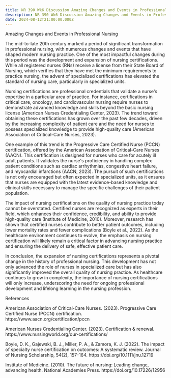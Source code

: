```yaml
---
title: NR 390 Wk6 Discussion Amazing Changes and Events in Professional Nursing
description: NR 390 Wk6 Discussion Amazing Changes and Events in Professional Nursing
date: 2024-08-12T21:00:00.000Z
---
```


Amazing Changes and Events in Professional Nursing

The mid-to-late 20th century marked a period of significant transformation in professional nursing, with numerous changes and events that have shaped modern nursing practice. One of the most impactful changes during this period was the development and expansion of nursing certifications. While all registered nurses (RNs) receive a license from their State Board of Nursing, which verifies that they have met the minimum requirements to practice nursing, the advent of specialized certifications has elevated the standard of nursing care, particularly in specialized units.

Nursing certifications are professional credentials that validate a nurse's expertise in a particular area of practice. For instance, certifications in critical care, oncology, and cardiovascular nursing require nurses to demonstrate advanced knowledge and skills beyond the basic nursing license (American Nurses Credentialing Center, 2023). The trend toward obtaining these certifications has grown over the past few decades, driven by the increasing complexity of patient care and the need for nurses to possess specialized knowledge to provide high-quality care (American Association of Critical-Care Nurses, 2023).

One example of this trend is the Progressive Care Certified Nurse (PCCN) certification, offered by the American Association of Critical-Care Nurses (AACN). This certification is designed for nurses who care for acutely ill adult patients. It validates the nurse's proficiency in handling complex patient conditions such as cardiac arrhythmias, congestive heart failure, and myocardial infarctions (AACN, 2023). The pursuit of such certifications is not only encouraged but often expected in specialized units, as it ensures that nurses are equipped with the latest evidence-based knowledge and clinical skills necessary to manage the specific challenges of their patient population.

The impact of nursing certifications on the quality of nursing practice today cannot be overstated. Certified nurses are recognized as experts in their field, which enhances their confidence, credibility, and ability to provide high-quality care (Institute of Medicine, 2010). Moreover, research has shown that certified nurses contribute to better patient outcomes, including lower mortality rates and fewer complications (Boyle et al., 2022). As the healthcare environment continues to evolve, the emphasis on nursing certification will likely remain a critical factor in advancing nursing practice and ensuring the delivery of safe, effective patient care.

In conclusion, the expansion of nursing certifications represents a pivotal change in the history of professional nursing. This development has not only advanced the role of nurses in specialized care but has also significantly improved the overall quality of nursing practice. As healthcare continues to grow in complexity, the importance of nursing certifications will only increase, underscoring the need for ongoing professional development and lifelong learning in the nursing profession.

References

American Association of Critical-Care Nurses. (2023). Progressive Care Certified Nurse (PCCN) certification. https\://www\.aacn.org/certification/pccn

American Nurses Credentialing Center. (2023). Certification & renewal. https\://www\.nursingworld.org/our-certifications/

Boyle, D. K., Gajewski, B. J., Miller, P. A., & Zamora, K. J. (2022). The impact of specialty nurse certification on outcomes: A systematic review. Journal of Nursing Scholarship, 54(2), 157-164. https\://doi.org/10.1111/jnu.12719

Institute of Medicine. (2010). The future of nursing: Leading change, advancing health. National Academies Press. https\://doi.org/10.17226/12956
